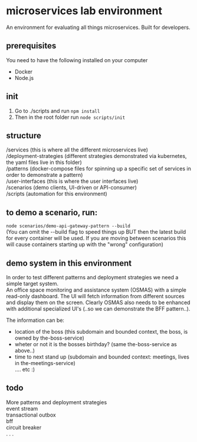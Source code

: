 # microservices lab environment

An environment for evaluating all things microservices. Built for developers.  

## prerequisites
You need to have the following installed on your computer  
- Docker  
- Node.js  

## init
1) Go to ./scripts and run ``npm install``  
2) Then in the root folder run ``node scripts/init``

## structure
/services (this is where all the different microservices live)  
/deployment-strategies (different strategies demonstrated via kubernetes, the yaml files live in this folder)  
/patterns (docker-compose files for spinning up a specific set of services in order to demonstrate a pattern)  
/user-interfaces (this is where the user interfaces live)  
/scenarios (demo clients, UI-driven or API-consumer)  
/scripts (automation for this environment)  

## to demo a scenario, run:
``node scenarios/demo-api-gateway-pattern --build``  
(You can omit the --build flag to speed things up BUT then the latest build for every container will be used. If you are moving between scenarios this will cause containers starting up with the "wrong" configuration)

## demo system in this environment 
In order to test different patterns and deployment strategies we need a simple target system.  
An office space monitoring and assistance system (OSMAS) with a simple read-only dashboard. The UI will fetch information from different sources and display them on the screen. Clearly OSMAS also needs to be enhanced with additional specialized UI's (..so we can demonstrate the BFF pattern..).

The information can be:   
- location of the boss (this subdomain and bounded context, the boss, is owned by the-boss-service)    
- wheter or not it is the bosses birthday? (same the-boss-service as above..)  
- time to next stand up (subdomain and bounded context: meetings, lives in the-meetings-service)    
.... etc :)   

## todo 
More patterns and deployment strategies  
event stream  
transactional outbox  
bff  
circuit breaker  
.
.
.

